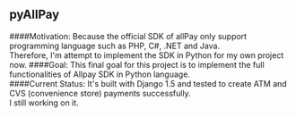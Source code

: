 ## pyAllPay ##
####Motivation:
Because the official SDK of allPay only support programming language such as PHP, C#, .NET and Java.    
Therefore, I'm attempt to implement the SDK in Python for my own project now.
####Goal:
This final goal for this project is to implement the full functionalities of Allpay SDK in Python language.        
####Current Status:
It's built with Django 1.5 and tested to create ATM and CVS (convenience store) payments successfully.        
I still working on it.
